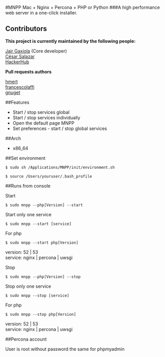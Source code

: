#MNPP  Mac + Nginx + Percona + PHP or Python
###A high performance web server in a one-click installer.

## Contributors
**This project is currently maintained by the following people:**    

[Jair Gaxiola](https://github.com/jyr) (Core developer)    
[César Salazar](http://cesarsalazar.mx/)    
[HackerHub](http://www.hackerhub.com)

**Pull requests authors**

[hmert](https://github.com/hmert)    
[francescolaffi](https://github.com/francescolaffi)    
[gnuget](https://github.com/gnuget)    

##Features

* Start / stop services global
* Start / stop services individually
* Open the default page MNPP
* Set preferences - start  / stop global services

##Arch

* x86_64

##Set environment

<pre><code>$ sudo sh /Applications/MNPP/init/environment.sh</code></pre>
<pre><code>$ source /Users/youruser/.bash_profile</code></pre>

##Runs from console

Start    
<pre><code>$ sudo mnpp --php[Version] --start</code></pre>
Start only one service    
<pre><code>$ sudo mnpp --start [service]</code></pre>
For php    
<pre><code>$ sudo mnpp --start php[Version]</code></pre>
version: 52 | 53    
service: nginx | percona | uwsgi

Stop    
<pre><code>$ sudo mnpp --php[Version] --stop</code></pre>
Stop only one service    
<pre><code>$ sudo mnpp --stop [service]</code></pre>
For php    
<pre><code>$ sudo mnpp --stop php[Version]</code></pre>

version: 52 | 53    
service: nginx | percona | uwsgi

##Percona account

User is root without password the same for phpmyadmin
